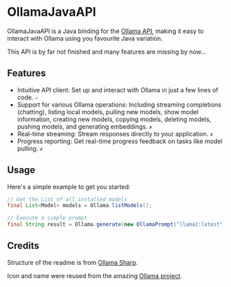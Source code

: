 # OllamaJavaAPI

OllamaJavaAPI is a Java binding for the [Ollama API](https://github.com/jmorganca/ollama/blob/main/docs/api.md), making it easy to interact with Ollama using you favourite Java variation.

This API is by far not finished and many features are missing by now...

## Features

- Intuitive API client: Set up and interact with Ollama in just a few lines of code. `✓`
- Support for various Ollama operations: Including streaming completions (chatting), listing local models, pulling new models, show model information, creating new models, copying models, deleting models, pushing models, and generating embeddings. `✗`
- Real-time streaming: Stream responses directly to your application. `✗`
- Progress reporting: Get real-time progress feedback on tasks like model pulling. `✗`

## Usage

Here's a simple example to get you started:

```java
// Get the List of all installed models
final List<Model> models = Ollama.listModels();

// Execute a simple prompt
final String result = Ollama.generate(new OllamaPrompt("llama2:latest", "How are you today?")).response();
```

## Credits

Structure of the readme is from [Ollama Sharp](https://github.com/awaescher/OllamaSharp).

Icon and name were reused from the amazing [Ollama project](https://github.com/jmorganca/ollama).
